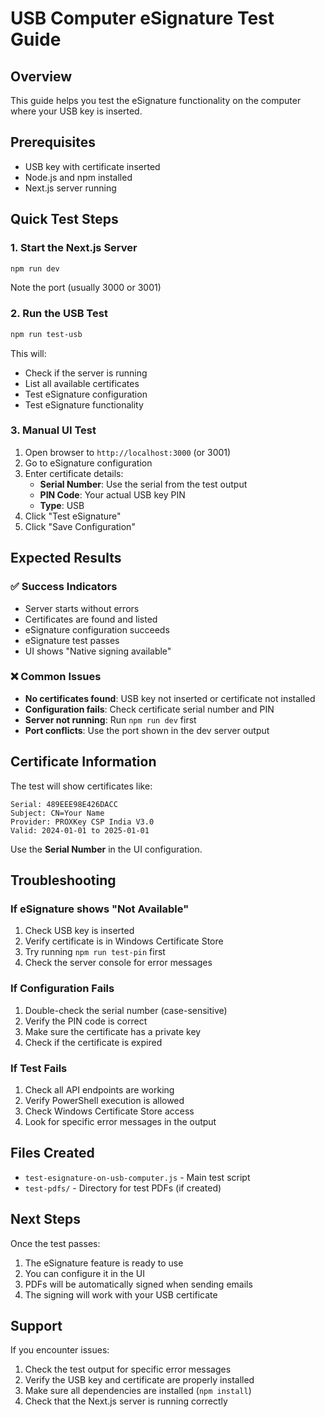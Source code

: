 # USB Computer eSignature Test Guide

## Overview
This guide helps you test the eSignature functionality on the computer where your USB key is inserted.

## Prerequisites
- USB key with certificate inserted
- Node.js and npm installed
- Next.js server running

## Quick Test Steps

### 1. Start the Next.js Server
```bash
npm run dev
```
Note the port (usually 3000 or 3001)

### 2. Run the USB Test
```bash
npm run test-usb
```

This will:
- Check if the server is running
- List all available certificates
- Test eSignature configuration
- Test eSignature functionality

### 3. Manual UI Test
1. Open browser to `http://localhost:3000` (or 3001)
2. Go to eSignature configuration
3. Enter certificate details:
   - **Serial Number**: Use the serial from the test output
   - **PIN Code**: Your actual USB key PIN
   - **Type**: USB
4. Click "Test eSignature"
5. Click "Save Configuration"

## Expected Results

### ✅ Success Indicators
- Server starts without errors
- Certificates are found and listed
- eSignature configuration succeeds
- eSignature test passes
- UI shows "Native signing available"

### ❌ Common Issues
- **No certificates found**: USB key not inserted or certificate not installed
- **Configuration fails**: Check certificate serial number and PIN
- **Server not running**: Run `npm run dev` first
- **Port conflicts**: Use the port shown in the dev server output

## Certificate Information

The test will show certificates like:
```
Serial: 489EEE98E426DACC
Subject: CN=Your Name
Provider: PROXKey CSP India V3.0
Valid: 2024-01-01 to 2025-01-01
```

Use the **Serial Number** in the UI configuration.

## Troubleshooting

### If eSignature shows "Not Available"
1. Check USB key is inserted
2. Verify certificate is in Windows Certificate Store
3. Try running `npm run test-pin` first
4. Check the server console for error messages

### If Configuration Fails
1. Double-check the serial number (case-sensitive)
2. Verify the PIN code is correct
3. Make sure the certificate has a private key
4. Check if the certificate is expired

### If Test Fails
1. Check all API endpoints are working
2. Verify PowerShell execution is allowed
3. Check Windows Certificate Store access
4. Look for specific error messages in the output

## Files Created
- `test-esignature-on-usb-computer.js` - Main test script
- `test-pdfs/` - Directory for test PDFs (if created)

## Next Steps
Once the test passes:
1. The eSignature feature is ready to use
2. You can configure it in the UI
3. PDFs will be automatically signed when sending emails
4. The signing will work with your USB certificate

## Support
If you encounter issues:
1. Check the test output for specific error messages
2. Verify the USB key and certificate are properly installed
3. Make sure all dependencies are installed (`npm install`)
4. Check that the Next.js server is running correctly
